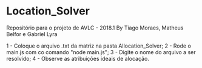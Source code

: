 # Location_Solver
Repositório para o projeto de AVLC - 2018.1
By Tiago Moraes, Matheus Belfor e Gabriel Lyra

1 - Coloque o arquivo .txt da matriz na pasta Allocation_Solver;
2 - Rode o main.js com co comando "node main.js";
3 - Digite o nome do arquivo a ser resolvido;
4 - Observe as atribuições ideais de alocação.
